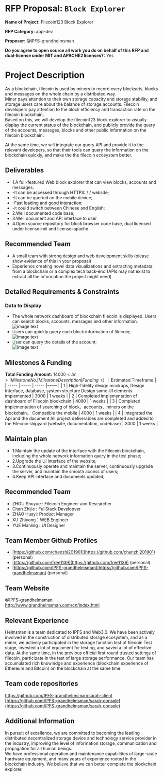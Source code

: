  # RFP Proposal: `Block Explorer`

 **Name of Project:** Filecoin123 Block Explorer
 
 **RFP Category:** app-dev
 
 **Proposer:** @IPFS-grandhelmsman
 
 **Do you agree to open source all work you do on behalf of this RFP and dual-license under MIT and APACHE2 licenses?:** Yes
  
 # Project Description
As a blockchain, filecoin is used by miners to record every blocksets, blocks and messages on the whole chain by a distributed way.<br>
Miner pays attention to their own storage capacity and storage stability, and storage users care about the balance of storage accounts. Filecoin developers pay attention to the block efficiency and transaction rate on the filecoin blockchain.<br>
Based on this, we will develop the filecoin123 block explorer to visually display the current status of the blockchain, and publicly provide the query of the accounts, messages, blocks and other public information on the filecoin blockchain.<br>

At the same time, we will integrate our query API and provide it to the relevant developers, so that their tools can query the information on the blockchain quickly, and make the the filecoin ecosystem better.

## Deliverables
-  1.A full-featured Web block explorer that can view blocks, accounts and messages.
- -It can be accessed through HTTPS: / / website;
- -It can be queried on the mobile device;
- -Fast loading and good interaction;
- -it could switch between Chinese and English;
- 2.Well documented code base;
- 3.Well document and API interface to user
- 4.Open source repository for block browser code base, dual licensed under license-mit and license-apache

## Recommended Team
- A small team with strong design and web development skills (please show evidence of this in your proposal)
- Experience creating novel data visualizations and extracting metadata from a blockchain or a complex tech back-end (APIs may not exist to extract all the information the project might need)

## Detailed Requirements & Constraints

### Data to Display
- The whole network dashboard of blockchain filecoin is displayed. Users can search blocks, accounts, messages and other information.<br>
![image text](https://github.com/IPFS-grandhelmsman/Filecoin123-Block-Explorer/blob/master/img/Block_Explorer1.png)
- Users can quickly query each block information of filecoin;<br>
![image text](https://github.com/IPFS-grandhelmsman/Filecoin123-Block-Explorer/blob/master/img/Block_Explorer2.png)
- User can query the details of the account;<br>
![image text](https://github.com/IPFS-grandhelmsman/Filecoin123-Block-Explorer/blob/master/img/Block_Explorer3.png)

## Milestones & Funding
**Total Funding Amount:** 14000$<br>
| Milestone No. | Milestone Description | Funding（$） | Estimated Timeframe |
| ----- | ----- | ----- |----- |
| 1 | High-fidelity design mockups, Design Interface, database, system structure Design some UI elements implemented | 3000 | 1 weeks |
| 2 | Completed implementation of dashboard of Filecoin blockchain | 4000 | 1 weeks |
| 3 | Completed implementation of searching of block、accounts、miners on the blockchain。 Compatible the mobile | 4000 | 1 weeks |
| 4 | Integrated the Api and the document All project deliverables are completed and added to the Filecoin shipyard (website, documentation, codebase) | 3000 | 1 weeks |
## Maintain plan
- 1.Maintain the update of the interface with the Filecoin blockchain, including the whole network information query in the test phase;
- 2.Upgrade the UI interface of the website;
- 3.Continuously operate and maintain the server, continuously upgrade the server, and maintain the smooth access of users;
- 4.Keep API interface and documents updated;
## Recommended Team
- ZHOU Shuyue : Filecoin Engineer and Researcher
- Chen Zhijie : FullStack Developver
- ZHAO Huayi: Product Manager
- XU Zhiyong：WEB Engineer
- YUE Manling : UI Designer
## Team Member Github Profiles
- [https://github.com/chenzhi201901](https://github.com/chenzhi201901) (personal)
- [https://github.com/free1139](https://github.com/free1139) (personal)
- [https://github.com/IPFS-grandhelmsman](https://github.com/IPFS-grandhelmsman) (personal)
## Team Website
@IPFS-grandhelmsman<br>
http://www.grandhelmsman.com/cn/index.html<br>
## Relevant Experience
Helmsman is a team dedicated to IPFS and Web3.0. We have been actively involved in the construction of distributed storage ecosystem, and as a miner, we actively participated in the storage function test of filecoin Test stage, invested a lot of equipment for testing, and saved a lot of effective data. At the same time, in the previous official first round trusted settings of filecoin, participate in the test of large storage performance. Our team has accumulated rich knowledge and experience (blockchain experience of Ethereum and Bitcoin) on the blockchain at the same time.
## Team code repositories
[https://github.com/IPFS-grandhelmsman/sarah-client ](https://github.com/IPFS-grandhelmsman/sarah-client ) <br>
[https://github.com/IPFS-grandhelmsman/sarah-console](https://github.com/IPFS-grandhelmsman/sarah-console) 
## Additional Information
In pursuit of excellence, we are committed to becoming the leading distributed decentralized storage device and technology service provider in the industry, improving the level of information storage, communication and propagation for all human beings.
<br>
We have professional operation and maintenance capabilities of large-scale hardware equipment, and many years of experience rooted in the blockchain industry. We believe that we can better complete the blockchain explorer.
